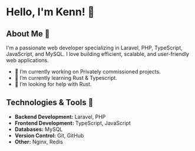 # Hello, I'm Kenn! 👋

## About Me 🚀

I'm a passionate web developer specializing in Laravel, PHP, TypeScript, JavaScript, and MySQL. I love building efficient, scalable, and user-friendly web applications.

- 🔭 I’m currently working on Privately commissioned projects.
- 🌱 I’m currently learning Rust & Typescript.
- 🤔 I’m looking for help with Rust.

## Technologies & Tools 🔧

- **Backend Development:** Laravel, PHP
- **Frontend Development:** TypeScript, JavaScript
- **Databases:** MySQL
- **Version Control:** Git, GitHub
- **Other:** Nginx, Redis
